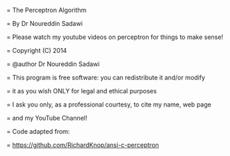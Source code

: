  =  The Perceptron Algorithm
 
 =  By Dr Noureddin Sadawi
 
 =  Please watch my youtube videos on perceptron for things to make sense!
 
 =  Copyright (C) 2014 
 
 =  @author Dr Noureddin Sadawi 
 
 =  This program is free software: you can redistribute it and/or modify
 
 =  it as you wish ONLY for legal and ethical purposes
  
 =  I ask you only, as a professional courtesy, to cite my name, web page 
 
 =  and my YouTube Channel!
   
 =    Code adapted from:
 
 =    https://github.com/RichardKnop/ansi-c-perceptron
